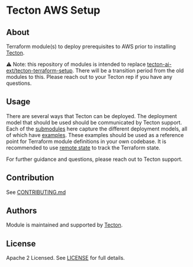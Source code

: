 # Tecton AWS Setup

## About

Terraform module(s) to deploy prerequisites to AWS prior to installing [Tecton](https://tecton.ai).

:warning: Note: this repository of modules is intended to replace [tecton-ai-ext/tecton-terraform-setup](https://github.com/tecton-ai-ext/tecton-terraform-setup). There will be a transition period from the old modules to this. Please reach out to your Tecton rep if you have any questions.

## Usage

There are several ways that Tecton can be deployed. The deployment model that should be used
should be communicated by Tecton support. Each of the [submodules](modules) here capture the
different deployment models, all of which have [examples](examples). These examples should be used
as a reference point for Terraform module definitions in your own codebase. It is recommended to
use [remote state](https://www.terraform.io/language/state/remote) to track the Terraform state.

For further guidance and questions, please reach out to Tecton support.

## Contribution

See [CONTRIBUTING.md](CONTRIBUTING.md)

## Authors

Module is maintained and supported by [Tecton](https://tecton.ai).

## License

Apache 2 Licensed. See [LICENSE](LICENSE) for full details.
